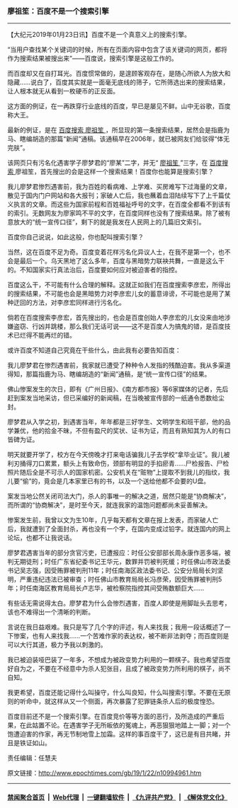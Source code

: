 ### 廖祖笙：百度不是一个搜索引擎
------------------------

<p>
 【大纪元2019年01月23日讯】百度不是一个真意义上的搜索引擎。
</p>
<p>
 “当用户查找某个关键词的时候，所有在页面内容中包含了该关键词的网页，都将作为搜索结果被搜出来”——百度说，搜索引擎是这般工作的。
</p>
<p>
 而百度却又在自打耳光。百度惯常做的，是遑顾客观存在，是随心所欲人为放大和隐藏……说白了，百度其实就是一面毫无底线的筛子，它所筛选出来的搜索结果，让人根本就无从看到一枚硬币的正反面。
</p>
<p>
 这方面的例证，在一再跌穿行业底线的百度，早已是屡见不鲜。山中无谷歌，百度称大王。
</p>
<p>
 最新的例证，是在
 <a href="http://www.epochtimes.com/gb/tag/%E7%99%BE%E5%BA%A6%E6%90%9C%E7%B4%A2.html">
  百度搜索
 </a>
 <a href="http://www.epochtimes.com/gb/tag/%E5%BB%96%E7%A5%96%E7%AC%99.html">
  廖祖笙
 </a>
 ，所显现的第一条搜索结果，居然会是指鹿为马、瞎编胡造的那篇“新闻”通稿。该通稿早在2006年，就已被网友们给驳得“体无完肤”。
</p>
<p>
 该网页只有污名化遇害学子廖梦君的“廖某”二字，并无“
 <a href="http://www.epochtimes.com/gb/tag/%E5%BB%96%E7%A5%96%E7%AC%99.html">
  廖祖笙
 </a>
 ”三字，在
 <a href="http://www.epochtimes.com/gb/tag/%E7%99%BE%E5%BA%A6%E6%90%9C%E7%B4%A2.html">
  百度搜索
 </a>
 廖祖笙，首先搜出的会是这样一个搜索结果！百度你也能算是搜索引擎？
</p>
<p>
 我儿廖梦君惨烈遇害前，我为百姓的看病难、上学难、买房难写下过海量的文章，散见于国内门户网站和各大报刊；家破人亡后，我也蘸着血泪陆续写下了上千篇仗义执言的文章。而这些为国家前程和百姓福祉呼号的文字，在百度全都看不到该有的索引。无数网友为廖家鸣不平的文字，在百度同样也没有了搜索结果。除了被有意放大的“统一宣传口径”，剩下的就是我发在人民网上的几篇旧文索引。
</p>
<p>
 百度你自己说说，如此这般，你也配叫搜索引擎？
</p>
<p>
 当然，这在百度不足为奇。百度变着花样污名化异议人士，在我不是第一个，也不会是最后一个。乌天黑地了这么多年，百度与黑暗势力联袂共舞，一直是这么干的。不知国家实行真法治后，百度要如何应对被迫害者的指控。
</p>
<p>
 百度这么干，不可能有什么合理的解释。这就正如我们在百度搜索李彦宏，所得出的搜索结果，不可能也会是黑暗势力对李彦宏儿女的蓄意诽谤，不可能也是用了某种迂回的方法，对李彦宏同样进行污名化。
</p>
<p>
 倘若在百度搜索李彦宏，首先搜出的，也会是百度创始人李彦宏的儿女没来由地涉嫌盗窃、行凶并跳楼，那么我们无话可说——这不是百度人为搞鬼的错，是百度技术已烂得不能再烂的错。
</p>
<p>
 或许百度不知道自己究竟在干些什么，由此我有必要告知百度：
</p>
<p>
 我儿廖梦君在惨烈遇害前，我家就已遭受了种种令人发指的残酷迫害。我从多渠道得知，那篇指鹿为马、瞎编胡造的“新闻”通稿，是“统一宣传口径”的结果。
</p>
<p>
 佛山惨案发生的次日，即有《广州日报》、《南方都市报》等6家媒体的记者，先后赶到案发当地采访，但已采编好的新闻稿，在当晚被宣传部的一纸通令悉数给尘封。
</p>
<p>
 廖梦君从入学之初，到遇害当年，年年都是三好学生、文明学生和班干部，他的品学兼优，他的拾金不昧，不但有盈尺的奖状、证书为证，而且有熟知其为人的有口皆碑为证。
</p>
<p>
 明天就要开学了，校方在今天傍晚才打来电话骗我儿子去学校“拿毕业证”。我儿被利刃捅得刀口累累，额头上有致命伤，颈部有明显的手掐瘀青……尸检报告、尸检照片随后全是不可示人的国家机密。公安机关在“赃物”上提取不到我儿的指纹，我儿要“偷”的，竟会是几本家里已有的书，以及一个送给他都不会要的U盘。
</p>
<p>
 案发当地公然关闭司法大门，杀人的事唯一的解决之道，居然只能是“协商解决”，而所谓的“协商解决”，是时至今天，就连我家的温饱问题都尚未妥善解决。
</p>
<p>
 惨案发生前，我曾以文为生10年，几乎每天都有文章在报上发表，而家破人亡后，我就遭到了全面封杀，再也没有一个字，在国内变成过铅字。就连国内的网上论坛，也都不让我说话。
</p>
<p>
 廖梦君遇害当年的部分贪官污吏，已遭报应：时任公安部部长周永康作恶多端，被判无期徒刑；时任广东省纪委书记王华元，数罪并罚被判死缓；时任佛山市政法委书记吴志强，因受贿罪被判刑11年；时任南海区政法委书记、公安分局局长刘坚明，严重违纪违法已被审查；时任佛山市教育局局长冯彦荣，因受贿罪被判刑5年；时任南海区教育局局长卢志华，被检察院指控其间受贿数额巨大……
</p>
<p>
 有些话无需说得太白。廖梦君为什么会惨烈遇害，百度人即使是用脚趾头去思考，该也不难得出一个清晰的判断。
</p>
<p>
 言说在我日益艰难。我只是写了几个字的评述，有人来找我；我用一段话概述了一下惨案，也有人来找我……一个苦难作家的表达权，被不断非法剥夺；而百度则是可以大行其道，极力予我以刺激的。
</p>
<p>
 我已被迫装哑巴装了一年多，不想成为被政变势力利用的一颗棋子。我也希望百度好自为之，不要在不经意中为杀人犯张目，且成了被政变势力所利用的棋子，尚不自知。
</p>
<p>
 我更希望，百度还能记得什么叫操守，什么叫良知，什么叫搜索引擎。不要在无原则的听命中，就这样从又一个侧面，再次暴露了犯罪链条杀人后的极度惶恐。
</p>
<p>
 百度目前还不是一个搜索引擎。在百度竞价等等方面的恶行，及所造成的严重后果，在此姑置不论。在遇害学子无所皈依的冤魂上，再恶狠狠地踏上一脚；对一个饱遭迫害的作家，再无节制地雪上加霜。这样的事百度干了，这已是有目共睹，并且是铁证如山。
</p>
<p>
 责任编辑：任慧夫
</p>

原文链接：http://www.epochtimes.com/gb/19/1/22/n10994961.htm


------------------------
#### [禁闻聚合首页](https://github.com/gfw-breaker/banned-news/blob/master/README.md) &nbsp;|&nbsp; [Web代理](https://github.com/gfw-breaker/open-proxy/blob/master/README.md) &nbsp;|&nbsp; [一键翻墙软件](https://github.com/gfw-breaker/nogfw/blob/master/README.md) &nbsp;|&nbsp; [《九评共产党》](https://github.com/gfw-breaker/9ping.md/blob/master/README.md#九评之一评共产党是什么) &nbsp;|&nbsp; [《解体党文化》](https://github.com/gfw-breaker/jtdwh.md/blob/master/README.md#绪论)